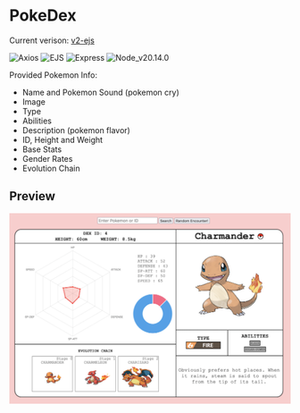 # PokeDex
Current verison: [v2-ejs](https://github.com/dongaCS/pokedex/tree/main/v2-ejs)

![Axios](https://img.shields.io/badge/Axios-purple?logo=axios)
![EJS](https://img.shields.io/badge/EJS-blue?logo=ejs&logoColor=white)
![Express](https://img.shields.io/badge/Express-%23404d59?logo=express&logoColor=%2361DAFB)
![Node_v20.14.0](https://img.shields.io/badge/Node_v20.14.0-green?logo=node.js&logoColor=white)

Provided Pokemon Info:
- Name and Pokemon Sound (pokemon cry)
- Image
- Type
- Abilities
- Description (pokemon flavor)
- ID, Height and Weight
- Base Stats
- Gender Rates
- Evolution Chain

## Preview 
![preview](https://github.com/dongaCS/pokedex/blob/main/v2-ejs/public/images/preview.png?raw=true)
